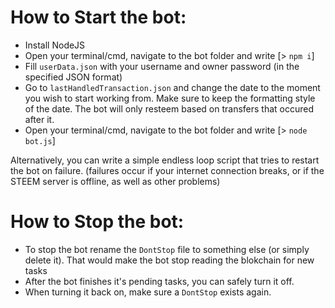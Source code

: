 # How to Start the bot:

 - Install NodeJS
 - Open your terminal/cmd, navigate to the bot folder and write [> `npm i`]
 - Fill `userData.json` with your username and owner password (in the specified JSON format)
 - Go to `lastHandledTransaction.json` and change the date to the moment you wish to start working from. Make sure to keep the formatting style of the date. The bot will only resteem based on transfers that occured after it.
 - Open your terminal/cmd, navigate to the bot folder and write [> `node bot.js`]


Alternatively, you can write a simple endless loop script that tries to restart the bot on failure.
    (failures occur if your internet connection breaks, or if the STEEM server is offline, as well as other problems)

# How to Stop the bot:

 - To stop the bot rename the `DontStop` file to something else (or simply delete it). That would make the bot stop reading the blokchain for new tasks
 - After the bot finishes it's pending tasks, you can safely turn it off.
 - When turning it back on, make sure a `DontStop` exists again.
